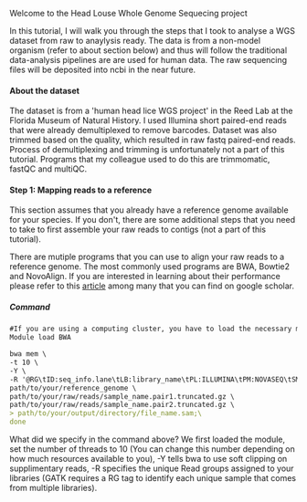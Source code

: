Welcome to the Head Louse Whole Genome Sequecing project

In this tutorial, I will walk you through the steps that I took to analyse a WGS dataset from raw to anaylysis ready. The data is from a non-model organism (refer to about section below) and thus will follow the traditional data-analysis pipelines are are used for human data. The raw sequencing files will be deposited into ncbi in the near future. 

#### About the dataset  

The dataset is from a 'human head lice WGS project' in the Reed Lab at the Florida Museum of Natural History. I used Illumina short paired-end reads that were already demultiplexed to remove barcodes. Dataset was also trimmed based on the quality, which resulted in raw fastq paired-end reads. Process of demultiplexing and trimming is unfortunately not a part of this tutorial. Programs that my colleague used to do this are trimmomatic, fastQC and multiQC.

#### Step 1: Mapping reads to a reference 

This section assumes that you already have a reference genome available for your species. If you don't, there are some additional steps that you need to take to first assemble your raw reads to contigs (not a part of this tutorial).

There are mutiple programs that you can use to align your raw reads to a reference genome. The most commonly used programs are BWA, Bowtie2 and NovoAlign. If you are interested in learning about their performance please refer to this [article](https://pubmed.ncbi.nlm.nih.gov/28286147/) among many that you can find on google scholar. 

##### Command

```markdown
#If you are using a computing cluster, you have to load the necessary module before you begin
Module load BWA 

bwa mem \ 
-t 10 \ 
-Y \ 
-R '@RG\tID:seq_info.lane\tLB:library_name\tPL:ILLUMINA\tPM:NOVASEQ\tSM:sample_name \ 
path/to/your/reference_genome \ 
path/to/your/raw/reads/sample_name.pair1.truncated.gz \ 
path/to/your/raw/reads/sample_name.pair2.truncated.gz \ 
> path/to/your/output/directory/file_name.sam;\ 
done 

```
What did we specify in the command above? 
We first loaded the module, set the number of threads to 10 (You can change this number depending on how much resources available to you), -Y tells bwa to use soft clipping on supplimentary reads, -R specifies the unique Read groups assigned to your libraries (GATK requires a RG tag to identify each unique sample that comes from multiple libraries). 

